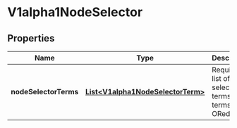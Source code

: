 

# V1alpha1NodeSelector

## Properties

Name | Type | Description | Notes
------------ | ------------- | ------------- | -------------
**nodeSelectorTerms** | [**List&lt;V1alpha1NodeSelectorTerm&gt;**](V1alpha1NodeSelectorTerm.md) | Required. A list of node selector terms. The terms are ORed. |  [optional]



